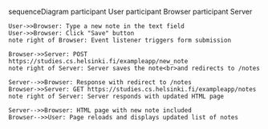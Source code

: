 sequenceDiagram
    participant User
    participant Browser
    participant Server

    User->>Browser: Type a new note in the text field
    User->>Browser: Click "Save" button
    note right of Browser: Event listener triggers form submission

    Browser->>Server: POST https://studies.cs.helsinki.fi/exampleapp/new_note
    note right of Server: Server saves the note<br>and redirects to /notes

    Server-->>Browser: Response with redirect to /notes
    Browser->>Server: GET https://studies.cs.helsinki.fi/exampleapp/notes
    note right of Server: Server responds with updated HTML page

    Server-->>Browser: HTML page with new note included
    Browser-->>User: Page reloads and displays updated list of notes
